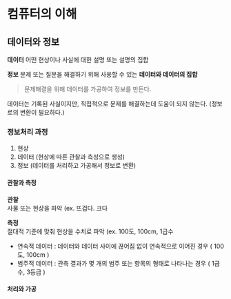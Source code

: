 # 컴퓨터의 이해

## 데이터와 정보
**데이터** 어떤 현상이나 사실에 대한 설명 또는 설명의 집합

**정보** 문제 또는 질문을 해결하기 위해 사용할 수 있는 **데이터와 데이터의 집합**

> 문제해결을 위해 데이터를 가공하여 정보를 만든다.
 
데이터는 기록된 사실이지만, 직접적으로 문제를 해결하는데 도움이 되지 않는다. (정보로의 변환이 필요하다.) 


### 정보처리 과정

1. 현상
2. 데이터 (현상에 따른 관찰과 측성으로 생성)
3. 정보 (데이터를 처리하고 가공해서 정보로 변환)

#### 관찰과 측정
**관찰**<br/>
사물 또는 현상을 파악 (ex. 뜨겁다. 크다

**측정**<br/>
절대적 기준에 맞춰 현상을 수치로 파악 (ex. 100도, 100cm, 1급수

- 연속적 데이터 : 데이터와 데이터 사이에 끊어짐 없이 연속적으로 이어진 경우 ( 100도, 100cm )
- 범주적 데이터 : 관측 결과가 몇 개의 범주 또는 향목의 형태로 나타나는 경우 ( 1급수, 3등급 )

#### 처리와 가공


